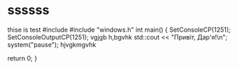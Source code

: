 # ssssss
thise is test
#include <iostream>
#include "windows.h"
int main()
{
   SetConsoleCP(1251);
   SetConsoleOutputCP(1251);
vgjgb h,bgvhk
   std::cout << "Привіт, Дар'я!\n";
   system("pause");
   hjvgkmgvhk
   
 return 0;
}
